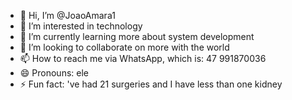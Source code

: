 - 👋 Hi, I’m @JoaoAmara1
- 👀 I’m interested in technology
- 🌱 I’m currently learning more about system development
- 💞️ I’m looking to collaborate on more with the world
- 📫 How to reach me via WhatsApp, which is: 47 991870036
- 😄 Pronouns: ele
- ⚡ Fun fact: 've had 21 surgeries and I have less than one kidney

<!---
JoaoAmara1/JoaoAmara1 is a ✨ special ✨ repository because its `README.md` (this file) appears on your GitHub profile.
You can click the Preview link to take a look at your changes.
--->
